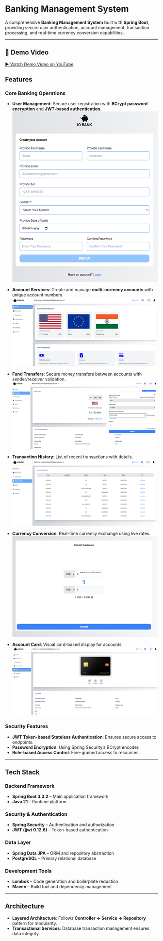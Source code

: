 # Banking Management System

A comprehensive **Banking Management System** built with **Spring Boot**, providing secure user authentication, account management, transaction processing, and real-time currency conversion capabilities.

---
## 🎥 Demo Video

<a href="https://youtu.be/_BrWRLFjBWU" target="_blank">▶ Watch Demo Video on YouTube</a>


## Features

### Core Banking Operations
- **User Management**: Secure user registration with **BCrypt password encryption** and **JWT-based authentication**.  
  ![Register](client/public/register.png)

- **Account Services**: Create and manage **multi-currency accounts** with unique account numbers.  
  ![Dashboard](client/public/dashboard.png)

- **Fund Transfers**: Secure money transfers between accounts with sender/receiver validation.  
  ![Transfer Funds](client/public/transfer_funds.png)

- **Transaction History**: List of recent transactions with details.  
  ![Recent Transactions](client/public/recent_transactions.png)

- **Currency Conversion**: Real-time currency exchange using live rates.  
  ![Convert](client/public/convert.png)

- **Account Card**: Visual card-based display for accounts.  
  ![Card](client/public/card.png)



### Security Features
- **JWT Token-based Stateless Authentication**: Ensures secure access to endpoints.
- **Password Encryption**: Using Spring Security’s BCrypt encoder.
- **Role-based Access Control**: Fine-grained access to resources.

---

## Tech Stack

### Backend Framework
- **Spring Boot 3.3.2** – Main application framework
- **Java 21** – Runtime platform

### Security & Authentication
- **Spring Security** – Authentication and authorization
- **JWT (jjwt 0.12.6)** – Token-based authentication

### Data Layer
- **Spring Data JPA** – ORM and repository abstraction
- **PostgreSQL** – Primary relational database

### Development Tools
- **Lombok** – Code generation and boilerplate reduction
- **Maven** – Build tool and dependency management

---

## Architecture

- **Layered Architecture**: Follows **Controller → Service → Repository** pattern for modularity.
- **Transactional Services**: Database transaction management ensures data integrity.
